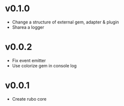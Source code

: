 v0.1.0
======

* Change a structure of external gem, adapter & plugin
* Sharea a logger

v0.0.2
======

* Fix event emitter
* Use colorize gem in console log

v0.0.1
======

* Create rubo core
